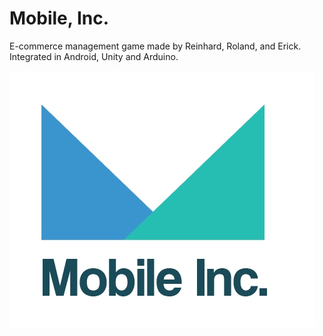 # Mobile, Inc.
E-commerce management game made by Reinhard, Roland, and Erick.  
Integrated in Android, Unity and Arduino.

![mobile-inc-logo](logo/mobile-inc.jpg)
